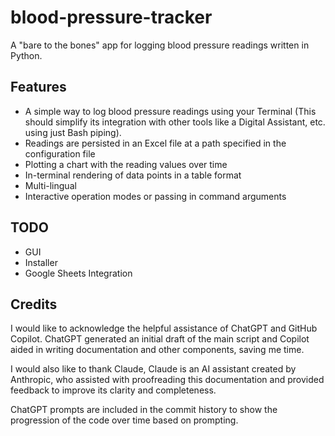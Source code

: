 # blood-pressure-tracker
A "bare to the bones" app for logging blood pressure readings written in Python.

## Features

- A simple way to log blood pressure readings using your Terminal (This should simplify its integration with other tools like a Digital Assistant, etc. using just Bash piping).
- Readings are persisted in an Excel file at a path specified in the configuration file
- Plotting a chart with the reading values over time
- In-terminal rendering of data points in a table format
- Multi-lingual
- Interactive operation modes or passing in command arguments

## TODO
- GUI
- Installer
- Google Sheets Integration

## Credits

I would like to acknowledge the helpful assistance of ChatGPT and GitHub Copilot. ChatGPT generated an initial draft of the main script and Copilot aided in writing documentation and other components, saving me time. 

I would also like to thank Claude, Claude is an AI assistant created by Anthropic, who assisted with proofreading this documentation and provided feedback to improve its clarity and completeness.  

ChatGPT prompts are included in the commit history to show the progression of the code over time based on prompting.
